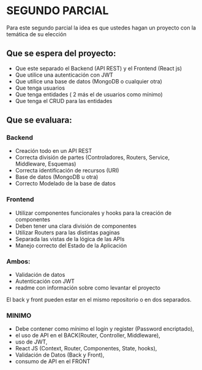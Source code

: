 # SEGUNDO PARCIAL

Para este segundo parcial la idea es que ustedes hagan un proyecto con la temática de su elección

## Que se espera del proyecto:

- Que este separado el Backend (API REST) y el Frontend (React js)
- Que utilice una autenticación con JWT
- Que utilice una base de datos (MongoDB o cualquier otra)
- Que tenga usuarios
- Que tenga entidades ( 2 más el de usuarios como mínimo)
- Que tenga el CRUD para las entidades

## Que se evaluara:

### Backend

- Creación todo en un API REST
- Correcta división de partes (Controladores, Routers, Service, Middleware, Esquemas)
- Correcta identificación de recursos (URI)
- Base de datos (MongoDB u otra)
- Correcto Modelado de la base de datos

### Frontend

- Utilizar componentes funcionales y hooks para la creación de componentes
- Deben tener una clara división de componentes
- Utilizar Routers para las distintas paginas
- Separada las vistas de la lógica de las APIs
- Manejo correcto del Estado de la Aplicación

### Ambos:

- Validación de datos
- Autenticación con JWT
- readme con información sobre como levantar el proyecto

El back y front pueden estar en el mismo repositorio o en dos separados.

### MINIMO

- Debe contener como mínimo el login y register (Password encriptado),
- el uso de API en el BACK(Router, Controller, Middleware),
- uso de JWT,
- React JS (Context, Router, Componentes, State, hooks),
- Validación de Datos (Back y Front),
- consumo de API en el FRONT
